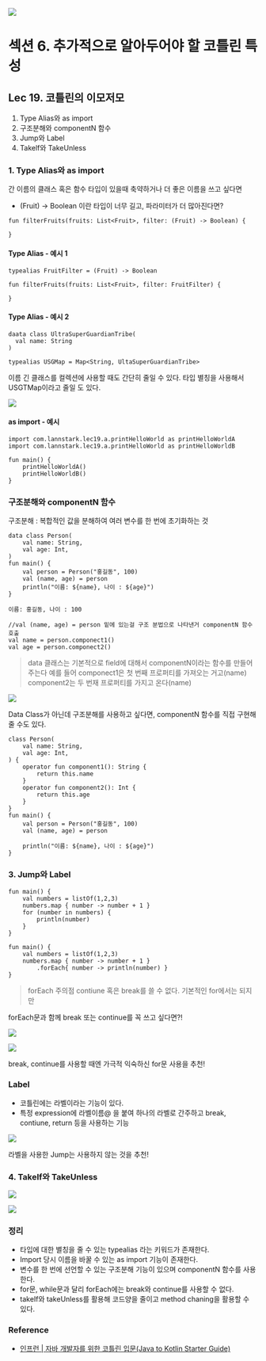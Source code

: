 ![](https://github.com/dididiri1/java-to-kotlin-starter-guide/blob/main/study/images/00_00.png?raw=true)

# 섹션 6. 추가적으로 알아두어야 할 코틀린 특성

## Lec 19. 코틀린의 이모저모
1. Type Alias와 as import
2. 구조분해와 componentN 함수
3. Jump와 Label
4. Takelf와 TakeUnless

### 1. Type Alias와 as import
간 이름의 클래스 혹은 함수 타입이 있을때
축약하거나 더 좋은 이름을 쓰고 싶다면

- (Fruit) -> Boolean 이란 타입이 너무 길고, 파라미터가 더 많아진다면?
```
fun filterFruits(fruits: List<Fruit>, filter: (Fruit) -> Boolean) {

}
```

#### Type Alias - 예시 1
```
typealias FruitFilter = (Fruit) -> Boolean

fun filterFruits(fruits: List<Fruit>, filter: FruitFilter) {

}
```

#### Type Alias - 예시 2
```
daata class UltraSuperGuardianTribe(
  val name: String
)

typealias USGMap = Map<String, UltaSuperGuardianTribe>
```
이름 긴 클래스를 컬렉션에 사용할 때도 간단히 줄일 수 있다.
타입 별칭을 사용해서 USGTMap이라고 줄일 도 있다.


![](https://github.com/dididiri1/java-to-kotlin-starter-guide/blob/main/study/images/19_01.png?raw=true)

#### as import - 예시
```
import com.lannstark.lec19.a.printHelloWorld as printHelloWorldA
import com.lannstark.lec19.a.printHelloWorld as printHelloWorldB

fun main() {
    printHelloWorldA()
    printHelloWorldB()
}
```

### 구조분해와 componentN 함수
구조분해 : 복합적인 값을 분해하여 여러 변수를 한 번에 초기화하는 것
```
data class Person(
    val name: String,
    val age: Int,
)
fun main() {
    val person = Person("홍길동", 100)
    val (name, age) = person
    println("이름: ${name}, 나이 : ${age}")
}
```
```
이름: 홍길동, 나이 : 100
```

```
//val (name, age) = person 밑에 있는걸 구조 분법으로 나타낸거 componentN 함수 호출
val name = person.componect1()
val age = person.componect2()
```
> data 클래스는 기본적으로 field에 대해서 componentN이라는 함수를 만들어주는다
> 예를 들어 componect1은 첫 번째 프로퍼티를 가져오는 거고(name)
> component2는 두 번재 프로퍼티를 가지고 온다(name)

![](https://github.com/dididiri1/java-to-kotlin-starter-guide/blob/main/study/images/19_02.png?raw=true)

Data Class가 아닌데 구조분해를 사용하고 싶다면, componentN 함수를 직접 구현해줄 수도 있다.

```
class Person(
    val name: String,
    val age: Int,
) {
    operator fun component1(): String {
        return this.name
    }
    operator fun component2(): Int {
        return this.age
    }
}
fun main() {
    val person = Person("홍길동", 100)
    val (name, age) = person
    
    println("이름: ${name}, 나이 : ${age}")
}
```

### 3. Jump와 Label

```
fun main() {
    val numbers = listOf(1,2,3)
    numbers.map { number -> number + 1 }
    for (number in numbers) {
        println(number)
    }
}
```

```
fun main() {
    val numbers = listOf(1,2,3)
    numbers.map { number -> number + 1 }
        .forEach{ number -> println(number) }
}
```


> forEach 주의점 contiune 혹은 break를 쓸 수 없다.
> 기본적인 for에서는 되지만  

forEach문과 함께 break 또는 continue를 꼭 쓰고 싶다면?!

![](https://github.com/dididiri1/java-to-kotlin-starter-guide/blob/main/study/images/19_03.png?raw=true)


![](https://github.com/dididiri1/java-to-kotlin-starter-guide/blob/main/study/images/19_04.png?raw=true)

break, continue를 사용할 때엔 가극적 익숙하신 for문 사용을 추천!

### Label
- 코틀린에는 라벨이라는 기능이 있다.
- 특정 expression에 라벨이름@ 을 붙여 하나의 라벨로 간주하고 break, contiune, return 등을 사용하는 기능

![](https://github.com/dididiri1/java-to-kotlin-starter-guide/blob/main/study/images/19_05.png?raw=true)

라벨을 사용한 Jump는 사용하지 않는 것을 추천!


### 4. TakeIf와 TakeUnless

![](https://github.com/dididiri1/java-to-kotlin-starter-guide/blob/main/study/images/19_06.png?raw=true)


![](https://github.com/dididiri1/java-to-kotlin-starter-guide/blob/main/study/images/19_07.png?raw=true)

### 정리
- 타입에 대한 별칭을 줄 수 있는 typealias 라는 키워드가 존재한다.
- Import 당시 이름을 바꿀 수 있는 as import 기능이 존재한다.
- 변수를 한 번에 선언할 수 있는 구조분해 기능이 있으며 componentN 함수를 사용한다.
- for문, while문과 달리 forEach에는 break와 continue를 사용할 수 없다.
- takeIf와 takeUnless를 활용해 코드양을 줄이고
  method chaning을 활용할 수 있다.

### Reference
- [인프런 | 자바 개발자를 위한 코틀린 입문(Java to Kotlin Starter Guide)](https://inf.run/1UQiA)